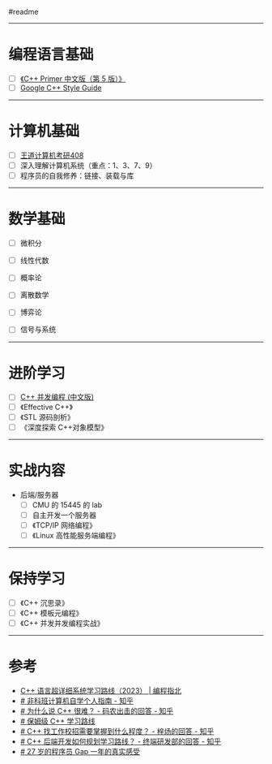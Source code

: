 #readme

---
# 编程语言基础

- [ ] [《C++ Primer 中文版（第 5 版）》](https://github.com/ShinATK/CppPrimer5th)
- [ ] [Google C++ Style Guide](https://google.github.io/styleguide/cppguide.html)

---
# 计算机基础

- [ ] [王道计算机考研408](计算机基础/计算机408/README.md)
- [ ] 深入理解计算机系统（重点：1、3、7、9）
- [ ] 程序员的自我修养：链接、装载与库

---
# 数学基础

- [ ] 微积分
- [ ] 线性代数
- [ ] 概率论
- [ ] 离散数学
- [ ] 博弈论

- [ ] 信号与系统

---
# 进阶学习

- [ ] [C++ 并发编程 (中文版)](https://www.bookstack.cn/read/Cpp_Concurrency_In_Action/README.md)
- [ ] 《Effective C++》
- [ ] 《STL 源码剖析》
- [ ] 《深度探索 C++对象模型》

---
# 实战内容

- 后端/服务器
	- [ ] CMU 的 15445 的 lab
	- [ ] 自主开发一个服务器
	- [ ] 《TCP/IP 网络编程》
	- [ ] 《Linux 高性能服务端编程》

---
# 保持学习

- [ ] 《C++ 沉思录》
- [ ] 《C++ 模板元编程》
- [ ] 《C++ 并发并发编程实战》

---
# 参考

- [C++ 语言超详细系统学习路线（2023） | 编程指北](https://csguide.cn/roadmap/cpp/how_to_learn_cpp.html#%E4%B8%80%E3%80%81%E5%85%A5%E9%97%A8)
- [# 非科班计算机自学个人指南 - 知乎](https://zhuanlan.zhihu.com/p/386036259)
- [# 为什么说 C++ 很难？ - 码农出击的回答 - 知乎](https://www.zhihu.com/question/357354437/answer/2617331811)
- [# 保姆级 C++ 学习路线](https://mp.weixin.qq.com/s/QCtQoIOg6_f1GX9rT8jG4Q)
- [# C++ 找工作校招需要掌握到什么程度？ - 梓炀的回答 - 知乎](https://www.zhihu.com/question/585465188/answer/2928891679)
- [# C++ 后端开发如何规划学习路线？ - 终端研发部的回答 - 知乎](https://www.zhihu.com/question/452409630/answer/3167010580)
- [# 27 岁的程序员 Gap 一年的真实感受](https://mp.weixin.qq.com/s/lWEM0JlBd7bwSb8-C3Uztw)


